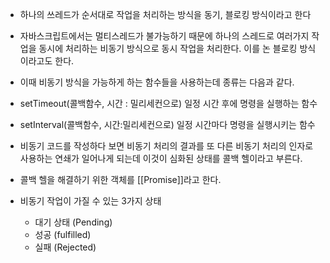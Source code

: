 
- 하나의 쓰레드가 순서대로 작업을 처리하는 방식을 동기, 블로킹 방식이라고 한다
- 자바스크립트에서는 멀티스레드가 불가능하기 때문에 하나의 스레드로 여러가지 작업을 동시에 처리하는 비동기 방식으로 동시 작업을 처리한다. 이를 논 블로킹 방식이라고도 한다.
- 이때 비동기 방식을 가능하게 하는 함수들을 사용하는데 종류는 다음과 같다.

- setTimeout(콜백함수, 시간 : 밀리세컨으로)
	일정 시간 후에 명령을 실행하는 함수

- setInterval(콜백함수, 시간:밀리세컨으로)
	일정 시간마다 명령을 실행시키는 함수

- 비동기 코드를 작성하다 보면 비동기 처리의 결과를 또 다른 비동기 처리의 인자로 사용하는 연쇄가 일어나게 되는데 이것이 심화된 상태를 콜백 헬이라고 부른다.
- 콜백 헬을 해결하기 위한 객체를 [[Promise]]라고 한다.

- 비동기 작업이 가질 수 있는 3가지 상태
	- 대기 상태 (Pending)
	- 성공 (fulfilled)
	- 실패 (Rejected)
